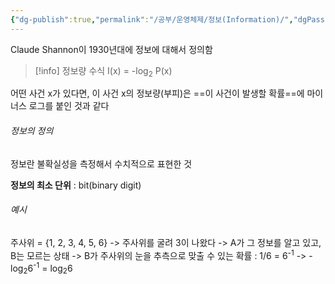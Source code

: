 ```yaml
---
{"dg-publish":true,"permalink":"/공부/운영체제/정보(Information)/","dgPassFrontmatter":true}
---
```


Claude Shannon이 1930년대에 정보에 대해서 정의함

>[!info] 정보량 수식
>I(x) = -log<sub>2</sub> P(x)


어떤 사건 x가 있다면, 이 사건 x의 정보량(부피)은 ==이 사건이 발생할 확률==에 마이너스 로그를 붙인 것과 같다

###### 정보의 정의

정보란 불확실성을 측정해서 수치적으로 표현한 것

**정보의 최소 단위** : bit(binary digit)

###### 예시

주사위 = {1, 2, 3, 4, 5, 6}
-> 주사위를 굴려 3이 나왔다
-> A가 그 정보를 알고 있고, B는 모르는 상태
-> B가 주사위의 눈을 추측으로 맞출 수 있는 확률 : 1/6 = 6<sup>-1</sup>
-> -log<sub>2</sub>6<sup>-1</sup> = log<sub>2</sub>6
